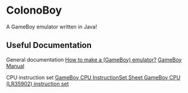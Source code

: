 # ColonoBoy
A GameBoy emulator written in Java!


## Useful Documentation
General documentation
[How to make a (GameBoy) emulator?](https://www.cl.cam.ac.uk/~pv273/slides/emulation.pdf "How to make a (GameBoy) emulator?")
[GameBoy Manual](http://marc.rawer.de/Gameboy/Docs/GBCPUman.pdf "GameBoy Manual")

CPU instruction set
[GameBoy CPU InstructionSet Sheet ](http://marc.rawer.de/Gameboy/Docs/GBCPU_Instr.html "GameBoy CPU InstructionSet Sheet ")
[GameBoy CPU (LR35902) instruction set](http://www.pastraiser.com/cpu/gameboy/gameboy_opcodes.html "GameBoy CPU (LR35902) instruction set")




